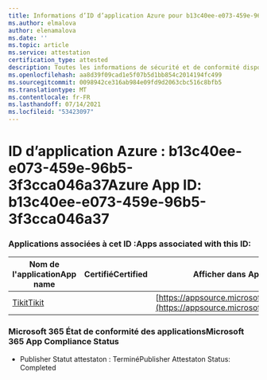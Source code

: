 ```yaml
---
title: Informations d’ID d’application Azure pour b13c40ee-e073-459e-96b5-3f3cca046a37
ms.author: elmalova
author: elenamalova
ms.date: ''
ms.topic: article
ms.service: attestation
certification_type: attested
description: Toutes les informations de sécurité et de conformité disponibles pour b13c40ee-e073-459e-96b5-3f3cca046a37.
ms.openlocfilehash: aa8d39f09cad1e5f07b5d1bb854c2014194fc499
ms.sourcegitcommit: 0098942ce316ab984e09fd9d2063cbc516c8bfb5
ms.translationtype: MT
ms.contentlocale: fr-FR
ms.lasthandoff: 07/14/2021
ms.locfileid: "53423097"
---
```

# <a name="azure-app-id-b13c40ee-e073-459e-96b5-3f3cca046a37"></a><span data-ttu-id="336ea-103">ID d’application Azure : b13c40ee-e073-459e-96b5-3f3cca046a37</span><span class="sxs-lookup"><span data-stu-id="336ea-103">Azure App ID: b13c40ee-e073-459e-96b5-3f3cca046a37</span></span>


### <a name="apps-associated-with-this-id"></a><span data-ttu-id="336ea-104">Applications associées à cet ID :</span><span class="sxs-lookup"><span data-stu-id="336ea-104">Apps associated with this ID:</span></span>
| <span data-ttu-id="336ea-105">**Nom de l'application**</span><span class="sxs-lookup"><span data-stu-id="336ea-105">**App name**</span></span> | <span data-ttu-id="336ea-106">**Certifié**</span><span class="sxs-lookup"><span data-stu-id="336ea-106">**Certified**</span></span> | <span data-ttu-id="336ea-107">**Afficher dans AppSource**</span><span class="sxs-lookup"><span data-stu-id="336ea-107">**View in AppSource**</span></span> |
|-|-|-|
| [<span data-ttu-id="336ea-108">Tikit</span><span class="sxs-lookup"><span data-stu-id="336ea-108">Tikit</span></span>](https://docs.microsoft.com/en-us/microsoft-365-app-certification/forward/WA200002602) |  | [https://appsource.microsoft.com/product/office/WA200002602](https://appsource.microsoft.com/product/office/WA200002602) |

### <a name="microsoft-365-app-compliance-status"></a><span data-ttu-id="336ea-109">Microsoft 365 État de conformité des applications</span><span class="sxs-lookup"><span data-stu-id="336ea-109">Microsoft 365 App Compliance Status</span></span>
- <span data-ttu-id="336ea-110">Publisher Statut attestaton : Terminé</span><span class="sxs-lookup"><span data-stu-id="336ea-110">Publisher Attestaton Status: Completed</span></span>
